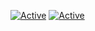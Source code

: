 [![Active](https://img.shields.io/badge/DISCORD-Dev%20en%20PHP%20et%20C-blue?style=flat-square&logo=discord)](https://discord.gg/6QDaFDu)
[![Active](https://img.shields.io/badge/Langages-PHP%20/%20C/%20HTML%20/%20CSS%20/%20PYTHON-blue?style=flat-square)](https://github.com/AverySh)
